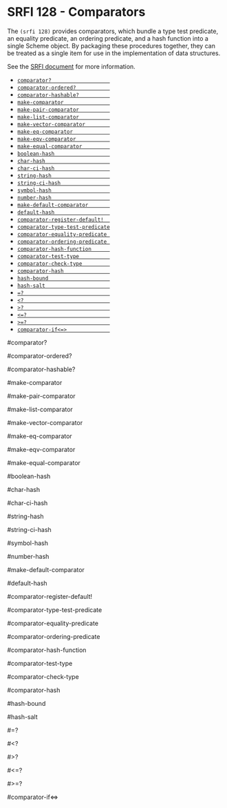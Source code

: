 # SRFI 128 - Comparators

The `(srfi 128)` provides comparators, which bundle a type test predicate, an equality predicate, an ordering predicate, and a hash function into a single Scheme object. By packaging these procedures together, they can be treated as a single item for use in the implementation of data structures.

See the [SRFI document](http://srfi.schemers.org/srfi-128/srfi-128.html) for more information.

- [`comparator?                   `](#comparator)
- [`comparator-ordered?           `](#comparator-ordered)
- [`comparator-hashable?          `](#comparator-hashable)
- [`make-comparator               `](#make-comparator)
- [`make-pair-comparator          `](#make-pair-comparator)
- [`make-list-comparator          `](#make-list-comparator)
- [`make-vector-comparator        `](#make-vector-comparator)
- [`make-eq-comparator            `](#make-eq-comparator)
- [`make-eqv-comparator           `](#make-eqv-comparator)
- [`make-equal-comparator         `](#make-equal-comparator)
- [`boolean-hash                  `](#boolean-hash)
- [`char-hash                     `](#char-hash)
- [`char-ci-hash                  `](#char-ci-hash)
- [`string-hash                   `](#string-hash)
- [`string-ci-hash                `](#string-ci-hash)
- [`symbol-hash                   `](#symbol-hash)
- [`number-hash                   `](#number-hash)
- [`make-default-comparator       `](#make-default-comparator)
- [`default-hash                  `](#default-hash)
- [`comparator-register-default!  `](#comparator-register-default)
- [`comparator-type-test-predicate`](#comparator-type-test-predicate)
- [`comparator-equality-predicate `](#comparator-equality-predicate)
- [`comparator-ordering-predicate `](#comparator-ordering-predicate)
- [`comparator-hash-function      `](#comparator-hash-function)
- [`comparator-test-type          `](#comparator-test-type)
- [`comparator-check-type         `](#comparator-check-type)
- [`comparator-hash               `](#comparator-hash)
- [`hash-bound                    `](#hash-bound)
- [`hash-salt                     `](#hash-salt)
- [`=?                            `](#)
- [`<?                            `](#-1)
- [`>?                            `](#-2)
- [`<=?                           `](#-3)
- [`>=?                           `](#-4)
- [`comparator-if<=>              `](#comparator-if)

#comparator?

#comparator-ordered?

#comparator-hashable?

#make-comparator

#make-pair-comparator

#make-list-comparator

#make-vector-comparator

#make-eq-comparator

#make-eqv-comparator

#make-equal-comparator

#boolean-hash

#char-hash

#char-ci-hash

#string-hash

#string-ci-hash

#symbol-hash

#number-hash

#make-default-comparator

#default-hash

#comparator-register-default!

#comparator-type-test-predicate

#comparator-equality-predicate

#comparator-ordering-predicate

#comparator-hash-function

#comparator-test-type

#comparator-check-type

#comparator-hash

#hash-bound

#hash-salt

#=?

#<?

#>?

#<=?

#>=?

#comparator-if<=>

